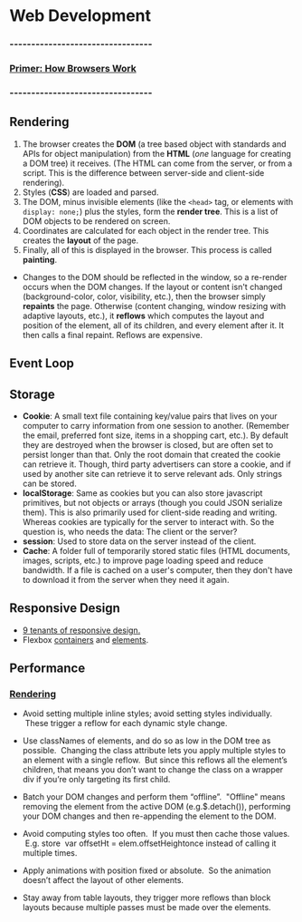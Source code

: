 # Web Development

### ---------------------------------

### [Primer: How Browsers Work](https://www.html5rocks.com/en/tutorials/internals/howbrowserswork/#Introduction)

### ---------------------------------

## Rendering

1. The browser creates the **DOM** \(a tree based object with standards and APIs for object manipulation\) from the **HTML** \(_one_ language for creating a DOM tree\) it receives. \(The HTML can come from the server, or from a script. This is the difference between server-side and client-side rendering\).
2. Styles \(**CSS**\) are loaded and parsed.
3. The DOM, minus invisible elements \(like the `<head>` tag, or elements with `display: none;`\) plus the styles, form the **render tree**. This is a list of DOM objects to be rendered on screen.
4. Coordinates are calculated for each object in the render tree. This creates the **layout** of the page.
5. Finally, all of this is displayed in the browser. This process is called **painting**.

* Changes to the DOM should be reflected in the window, so a re-render occurs when the DOM changes. If the layout or content isn't changed \(background-color, color, visibility, etc.\), then the browser simply **repaints** the page. Otherwise \(content changing, window resizing with adaptive layouts, etc.\), it **reflows** which computes the layout and position of the element, all of its children, and every element after it. It then calls a final repaint. Reflows are expensive.

## Event Loop



## Storage

* **Cookie**: A small text file containing key/value pairs that lives on your computer to carry information from one session to another. \(Remember the email, preferred font size, items in a shopping cart, etc.\). By default they are destroyed when the browser is closed, but are often set to persist longer than that. Only the root domain that created the cookie can retrieve it. Though, third party advertisers can store a cookie, and if used by another site can retrieve it to serve relevant ads. Only strings can be stored.
* **localStorage**: Same as cookies but you can also store javascript primitives, but not objects or arrays \(though you could JSON serialize them\). This is also primarily used for client-side reading and writing. Whereas cookies are typically for the server to interact with. So the question is, who needs the data: The client or the server?
* **session**: Used to store data on the server instead of the client. 
* **Cache**: A folder full of temporarily stored static files \(HTML documents, images, scripts, etc.\) to improve page loading speed and reduce bandwidth. If a file is cached on a user's computer, then they don't have to download it from the server when they need it again.  

## Responsive Design

* [9 tenants of responsive design.](http://blog.froont.com/9-basic-principles-of-responsive-web-design/)
* Flexbox [containers](https://medium.freecodecamp.com/an-animated-guide-to-flexbox-d280cf6afc35#.5dz9ogn1v) and [elements](https://medium.freecodecamp.com/even-more-about-how-flexbox-works-explained-in-big-colorful-animated-gifs-a5a74812b053#.5f0sx5o52).

## **Performance**

### [Rendering](http://blog.letitialew.com/post/30425074101/repaints-and-reflows-manipulating-the-dom)

* Avoid setting multiple inline styles; avoid setting styles individually.  These trigger a reflow for each dynamic style change.

* Use classNames of elements, and do so as low in the DOM tree as possible.  Changing the class attribute lets you apply multiple styles to an element with a single reflow.  But since this reflows all the element’s children, that means you don’t want to change the class on a wrapper div if you’re only targeting its first child.

* Batch your DOM changes and perform them “offline”.  "Offline" means removing the element from the active DOM \(e.g.$.detach\(\)\), performing your DOM changes and then re-appending the element to the DOM.

* Avoid computing styles too often.  If you must then cache those values.  E.g. store  var offsetHt = elem.offsetHeightonce instead of calling it multiple times.

* Apply animations with position fixed or absolute.  So the animation doesn’t affect the layout of other elements.

* Stay away from table layouts, they trigger more reflows than block layouts because multiple passes must be made over the elements.




